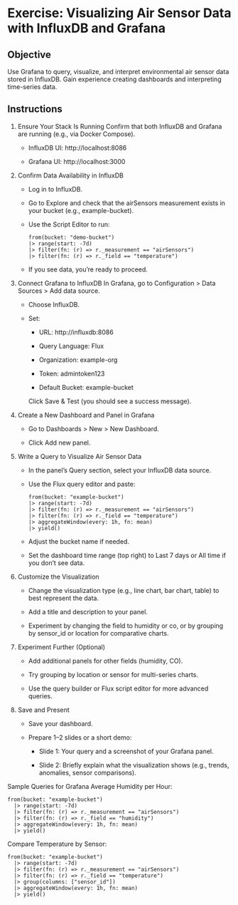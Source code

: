 # Exercise: Visualizing Air Sensor Data with InfluxDB and Grafana

## Objective
Use Grafana to query, visualize, and interpret environmental air sensor data stored in InfluxDB. Gain experience creating dashboards and interpreting time-series data.

## Instructions
1. Ensure Your Stack Is Running
Confirm that both InfluxDB and Grafana are running (e.g., via Docker Compose).

    - InfluxDB UI: http://localhost:8086

    - Grafana UI: http://localhost:3000

2. Confirm Data Availability in InfluxDB
    - Log in to InfluxDB.

    - Go to Explore and check that the airSensors measurement exists in your bucket (e.g., example-bucket).

    - Use the Script Editor to run:
        ```
        from(bucket: "demo-bucket")
        |> range(start: -7d)
        |> filter(fn: (r) => r._measurement == "airSensors")
        |> filter(fn: (r) => r._field == "temperature")
        ```
    - If you see data, you’re ready to proceed.

3. Connect Grafana to InfluxDB
In Grafana, go to Configuration > Data Sources > Add data source.

    - Choose InfluxDB.

    - Set:

        - URL: http://influxdb:8086

        - Query Language: Flux

        - Organization: example-org

        - Token: admintoken123

        - Default Bucket: example-bucket

        Click Save & Test (you should see a success message).

4. Create a New Dashboard and Panel in Grafana
    - Go to Dashboards > New > New Dashboard.

    - Click Add new panel.

5. Write a Query to Visualize Air Sensor Data
    - In the panel’s Query section, select your InfluxDB data source.

    - Use the Flux query editor and paste:
        ```
        from(bucket: "example-bucket")
        |> range(start: -7d)
        |> filter(fn: (r) => r._measurement == "airSensors")
        |> filter(fn: (r) => r._field == "temperature")
        |> aggregateWindow(every: 1h, fn: mean)
        |> yield()
        ```
    - Adjust the bucket name if needed.

    - Set the dashboard time range (top right) to Last 7 days or All time if you don’t see data.

6. Customize the Visualization
    - Change the visualization type (e.g., line chart, bar chart, table) to best represent the data.

    - Add a title and description to your panel.

    - Experiment by changing the field to humidity or co, or by grouping by sensor_id or location for comparative charts.

7. Experiment Further (Optional)
    - Add additional panels for other fields (humidity, CO).

    - Try grouping by location or sensor for multi-series charts.

    - Use the query builder or Flux script editor for more advanced queries.

8. Save and Present
    - Save your dashboard.

    - Prepare 1–2 slides or a short demo:

        - Slide 1: Your query and a screenshot of your Grafana panel.

        - Slide 2: Briefly explain what the visualization shows (e.g., trends, anomalies, sensor comparisons).

Sample Queries for Grafana
Average Humidity per Hour:
```
from(bucket: "example-bucket")
  |> range(start: -7d)
  |> filter(fn: (r) => r._measurement == "airSensors")
  |> filter(fn: (r) => r._field == "humidity")
  |> aggregateWindow(every: 1h, fn: mean)
  |> yield()
```
Compare Temperature by Sensor:
```
from(bucket: "example-bucket")
  |> range(start: -7d)
  |> filter(fn: (r) => r._measurement == "airSensors")
  |> filter(fn: (r) => r._field == "temperature")
  |> group(columns: ["sensor_id"])
  |> aggregateWindow(every: 1h, fn: mean)
  |> yield()
```



